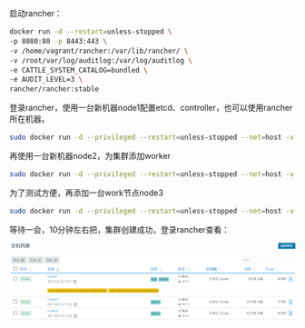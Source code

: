 启动rancher：

```bash
docker run -d --restart=unless-stopped \
-p 8080:80 -p 8443:443 \
-v /home/vagrant/rancher:/var/lib/rancher/ \
-v /root/var/log/auditlog:/var/log/auditlog \
-e CATTLE_SYSTEM_CATALOG=bundled \
-e AUDIT_LEVEL=3 \
rancher/rancher:stable
```

登录rancher，使用一台新机器node1配置etcd、controller，也可以使用rancher所在机器。

```bash
sudo docker run -d --privileged --restart=unless-stopped --net=host -v /etc/kubernetes:/etc/kubernetes -v /var/run:/var/run rancher/rancher-agent:v2.3.5 --server https://192.168.137.101:8443 --token 4r8f2qp92wswhrq2lpdx2gl8cgsrbrrtftglzm56whddhwtzj4wm2j --ca-checksum 9a6d8e7ed629250043d3e6b396cd3949ee32b163589919b39468b4ee1fc33503 --etcd --controlplane
```

再使用一台新机器node2，为集群添加worker

```bash
sudo docker run -d --privileged --restart=unless-stopped --net=host -v /etc/kubernetes:/etc/kubernetes -v /var/run:/var/run rancher/rancher-agent:v2.3.5 --server https://192.168.137.101:8443 --token 4r8f2qp92wswhrq2lpdx2gl8cgsrbrrtftglzm56whddhwtzj4wm2j --ca-checksum 9a6d8e7ed629250043d3e6b396cd3949ee32b163589919b39468b4ee1fc33503 --worker
```

为了测试方便，再添加一台work节点node3

```bash
sudo docker run -d --privileged --restart=unless-stopped --net=host -v /etc/kubernetes:/etc/kubernetes -v /var/run:/var/run rancher/rancher-agent:v2.3.5 --server https://192.168.137.101:8443 --token 4r8f2qp92wswhrq2lpdx2gl8cgsrbrrtftglzm56whddhwtzj4wm2j --ca-checksum 9a6d8e7ed629250043d3e6b396cd3949ee32b163589919b39468b4ee1fc33503 --worker
```

等待一会，10分钟左右把，集群创建成功，登录rancher查看：

![image-20200221111756015](images\image-20200221111756015.png)